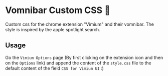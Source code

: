 # Vomnibar Custom CSS 🔎

Custom css for the chrome extension "Vimium" and their vomnibar. The style is
inspired by the apple spotlight search.

## Usage

Go the `Vimium Options` page (By first clicking on the extension icon and then
on the `Options` link) and append the content of the `style.css` file to the
default content of the field `CSS for Vimium UI` :)

